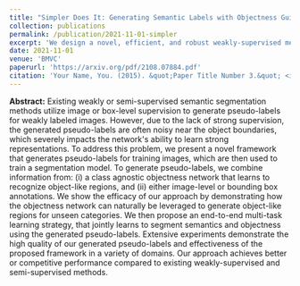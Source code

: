 ```yaml
---
title: "Simpler Does It: Generating Semantic Labels with Objectness Guidance"
collection: publications
permalink: /publication/2021-11-01-simpler
excerpt: 'We design a novel, efficient, and robust weakly-supervised method for generating semantic segmentation pseudo-labels from CAMs or bounding boxes.'
date: 2021-11-01
venue: 'BMVC'
paperurl: 'https://arxiv.org/pdf/2108.07884.pdf'
citation: 'Your Name, You. (2015). &quot;Paper Title Number 3.&quot; <i>Journal 1</i>. 1(3).'
---
```


**Abstract:** Existing weakly or semi-supervised semantic segmentation methods utilize image or box-level supervision to generate pseudo-labels for weakly labeled images. However, due to the lack of strong supervision, the generated pseudo-labels are often noisy near the object boundaries, which severely impacts the network's ability to learn strong representations. To address this problem, we present a novel framework that generates pseudo-labels for training images, which are then used to train a segmentation model. To generate pseudo-labels, we combine information from: (i) a class agnostic objectness network that learns to recognize object-like regions, and (ii) either image-level or bounding box annotations. We show the efficacy of our approach by demonstrating how the objectness network can naturally be leveraged to generate object-like regions for unseen categories. We then propose an end-to-end multi-task learning strategy, that jointly learns to segment semantics and objectness using the generated pseudo-labels. Extensive experiments demonstrate the high quality of our generated pseudo-labels and effectiveness of the proposed framework in a variety of domains. Our approach achieves better or competitive performance compared to existing weakly-supervised and semi-supervised methods.
